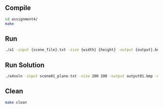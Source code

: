 ## Compile
```bash
cd assignment4/
make
```

## Run
```bash
./a1 -input {scene_file}.txt -size {width} {height} -output {output}.bmp -depth 8 12 {depth}.bmp
```

## Run Solution
```bash
./a4soln -input scene01_plane.txt -size 200 200 -output output01.bmp -depth 8 12 depth01.bmp
```

## Clean
```bash
make clean
```
